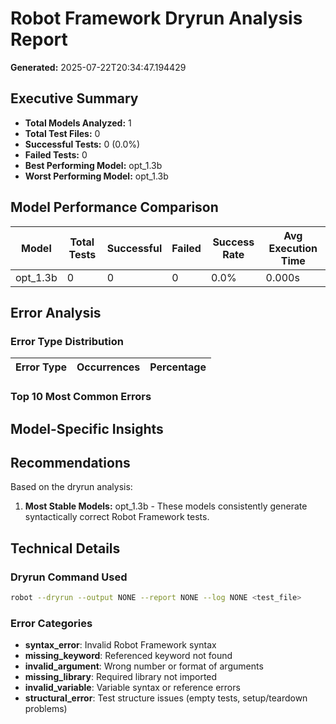 # Robot Framework Dryrun Analysis Report
**Generated:** 2025-07-22T20:34:47.194429

## Executive Summary

- **Total Models Analyzed:** 1
- **Total Test Files:** 0
- **Successful Tests:** 0 (0.0%)
- **Failed Tests:** 0
- **Best Performing Model:** opt_1.3b
- **Worst Performing Model:** opt_1.3b

## Model Performance Comparison

| Model | Total Tests | Successful | Failed | Success Rate | Avg Execution Time |
|-------|-------------|------------|--------|--------------|-------------------|
| opt_1.3b | 0 | 0 | 0 | 0.0% | 0.000s |

## Error Analysis

### Error Type Distribution

| Error Type | Occurrences | Percentage |
|------------|-------------|------------|

### Top 10 Most Common Errors


## Model-Specific Insights

## Recommendations

Based on the dryrun analysis:

1. **Most Stable Models:** opt_1.3b - These models consistently generate syntactically correct Robot Framework tests.

## Technical Details

### Dryrun Command Used
```bash
robot --dryrun --output NONE --report NONE --log NONE <test_file>
```

### Error Categories
- **syntax_error**: Invalid Robot Framework syntax
- **missing_keyword**: Referenced keyword not found
- **invalid_argument**: Wrong number or format of arguments
- **missing_library**: Required library not imported
- **invalid_variable**: Variable syntax or reference errors
- **structural_error**: Test structure issues (empty tests, setup/teardown problems)
